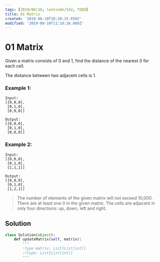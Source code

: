 ```yaml
---
tags: [2019/08/10, leetcode/542, TODO]
title: 01 Matrix
created: '2019-08-10T10:28:33.850Z'
modified: '2019-08-10T11:10:26.080Z'
---
```


# 01 Matrix

Given a matrix consists of 0 and 1, find the distance of the nearest 0 for each cell.

The distance between two adjacent cells is 1.

### Example 1:

```
Input:
[[0,0,0],
 [0,1,0],
 [0,0,0]]

Output:
[[0,0,0],
 [0,1,0],
 [0,0,0]]
```

### Example 2:

```
Input:
[[0,0,0],
 [0,1,0],
 [1,1,1]]

Output:
[[0,0,0],
 [0,1,0],
 [1,2,1]]
```


> The number of elements of the given matrix will not exceed 10,000.
> There are at least one 0 in the given matrix.
> The cells are adjacent in only four directions: up, down, left and right.

## Solution

```python
class Solution(object):
    def updateMatrix(self, matrix):
        """
        :type matrix: List[List[int]]
        :rtype: List[List[int]]
        """
```
